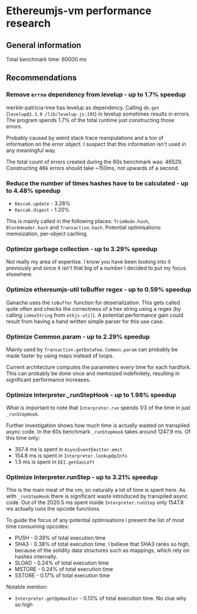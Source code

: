 # Ethereumjs-vm performance research

## General information

Total benchmark time: 60000 ms

## Recommendations

### Remove `errno` dependency from levelup - up to 1.7% speedup

merkle-patricia-tree has levelup as dependency. Calling `db.get` (`levelup@1.3.9 /lib/levelup.js:195`) in levelup sometimes results in errors. The program spends 1.7% of the total runtime just constructing those errors.

Probably caused by weird stack trace manipulations and a ton of information on the error object. I suspect that this information isn't used in any meaningful way.

The total count of errors created during the 60s benchmark was: 46529. Constructing 46k errors should take ~150ms, not upwards of a second.

### Reduce the number of times hashes have to be calculated - up to 4.48% speedup

- `Keccak.update` - 3.28%
- `Keccak.digest` - 1.20%

This is mainly called in the following places: `TrieNode.hash`, `BlockHeader.hash` and `Transaction.hash`. Potential optimisations: memoization, per-object caching.

### Optimize garbage collection - up to 3.29% speedup

Not really my area of expertise. I know you have been looking into it previously and since it isn't that big of a number I decided to put my focus elsewhere.

### Optimize ethereumjs-util toBuffer regex - up to 0.59% speedup

Ganache uses the `toBuffer` function for deserialization. This gets called quite often and checks the correctness of a hex string using a regex (by calling `isHexString` from `ethjs-util`). A potential performance gain could result from having a hand written simple parser for this use case.

### Optimize Common.param - up to 2.29% speedup

Mainly used by `Transaction.getDataFee`. `Common.param` can probably be made faster by using maps instead of loops.

Current architecture computes the parameters every time for each hardfork. This can probably be done once and memoized indefinitely, resulting in significant performance increases.

### Optimize Interpreter._runStepHook - up to 1.98% speedup

What is important to note that `Interpreter.run` spends 1/3 of the time in just `_runStepHook`.

Further investigation shows how much time is actually wasted on transpiled async code. In the 60s benchmark `_runStepHook` takes around 1247.9 ms. Of this time only:
  - 357.4 ms is spent in `AsyncEventEmitter.emit`
  - 154.8 ms is spent in `Interpreter.lookupOpInfo`
  - 1.5 ms is spent in `EEI.getGasLeft`

### Optimize Interpreter.runStep - up to 3.21% speedup

This is the main meat of the vm, so naturally a lot of time is spent here.
As with `_runStepHook` there is significant waste introduced by transpiled async code. Out of the 2020.5 ms spent inside `Interpreter.runStep` only 1547.8 ms actually runs the opcode functions.

To guide the focus of any potential optimisations i present the list of most time consuming opcodes:

- PUSH - 0.39% of total execution time
- SHA3 - 0.38% of total execution time. I believe that SHA3 ranks so high, because of the solidity data structures such as mappings, which rely on hashes internally.
- SLOAD - 0.24% of total execution time
- MSTORE - 0.24% of total execution time
- SSTORE - 0.17% of total execution time

Notable mention:

- `Interpreter.getOpHandler` - 0.13% of total execution time. No clue why so high
